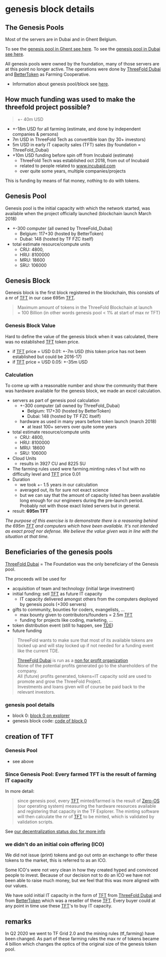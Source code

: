# genesis block details

## The Genesis Pools

<!-- [photos genesis pool](structure/images_threefold_genisispool_lochristi.html ':include :type=iframe width=100% height=550px frameBorder="0" scrolling="no" align="center"') -->

<!-- ![](lochristi_4 :size:400x) -->

Most of the servers are in Dubai and in Ghent Belgium.

To see the [genesis pool in Ghent see here](threefold__genesis_pool_ghent.md).
To see the [genesis pool in Dubai see here](threefold__genesis_pool_dubai.md).

All genesis pools were owned by the foundation, many of those servers are at this point no longer active.
The operations were done by [ThreeFold Dubai](threefold__threefold_dubai) and [BetterToken](threefold__bettertoken) as Farming Cooperative.


- Information about genesis pool/block see [here](threefold__genesis_block_pool_details.md).


## How much funding was used to make the threefold project possible?

> +- 40m USD

- +-18m USD for all farming (estimate, and done by independent companies & persons)
- 7m USD in ThreeFold Tech as convertible loan (by 30+ investors)
- 5m USD in early IT capacity sales (TFT) sales (by foundation = ThreeFold_Dubai)
- +10m USD funding before spin off from Incubaid (estimate)
  - ThreeFold Tech was established oct 2018, from out of Incubaid
  - related to people related to www.incubaid.com
  - over quite some years, multiple companies/projects

This is funding by means of fiat money, nothing to do with tokens.

## Genesis Pool

Genesis pool is the initial capacity with which the network started, was available when the project officially launched (blockchain launch March 2018)

- +-300 computer (all owned by ThreeFold_Dubai)
  - Belgium: 117+30 (hosted by BetterToken)
  - Dubai: 148 (hosted by TF FZC itself)
- total estimate resource/compute units
  - CRU: 4800,
  - HRU: 8100000
  - MRU: 18600
  - SRU: 106000

## Genesis Block

Genesis block is the first block registered in the blockchain, this consists of a nr of [TFT](threefold__threefold_token) in our case 695m [TFT](threefold__threefold_token).

> Maximum amount of tokens in the ThreeFold Blockchain at launch <br>= 100 Billion (in other words genesis pool < 1% at start of max nr TFT)

### Genesis Block Value

Hard to define the value of the genesis block when it was calculated, there was no established [TFT](threefold__threefold_token) token price.

- if [TFT](threefold__threefold_token) price = USD 0.01: +-7m USD (this token price has not been established but could be 2016-17)
- if [TFT](threefold__threefold_token) price = USD 0.05: +-35m USD

### Calculation

To come up with a reasonable number and show the community that there was hardware available for the genesis block, we made an excel calculation.

- servers as part of genesis pool calculation
  - +-300 computer (all owned by ThreeFold_Dubai)
    - Belgium: 117+30 (hosted by BetterToken)
    - Dubai: 148 (hosted by TF FZC itself)
  - hardware as used in many years before token launch (march 2018)
    - at least 100+ servers over quite some years
- total estimate resource/compute units
  - CRU: 4800,
  - HRU: 8100000
  - MRU: 18600
  - SRU: 106000
- Cloud Units
  - results in 3927 CU and 8225 SU
- The farming rules used were farming.minting rules v1 but with no difficulty level and [TFT](threefold__threefold_token) price 0.01
- Duration
  - we took +- 1.5 years in our calculation
  - averaged out, its for sure not exact science
  - but we can say that the amount of capacity listed has been available long enough for our engineers during the pre-launch period. Probably not with those exact listed servers but in general.
- result: **695m TFT**

_The purpose of this exercise is to demonstrate there is a reasoning behind the 695m [TFT](threefold__threefold_token) and computers which have been available. It's not intended as exact proof nor defense. We believe the value given was in line with the situation at that time._

## Beneficiaries of the genesis pools

[ThreeFold Dubai](threefold__threefold_dubai) = The Foundation was the only beneficiary of the Genesis pool.

The proceeds will be used for

- acquisition of team and technology (initial large investment)
- initial funding: sell [TFT](threefold__threefold_token) as future IT capacity
  - IT capacity delivered amongst others from the computers deployed by genesis pools (+300 servers)
- gifts to community, bounties for coders, evangelists, ...
  - max bounty given to contributors/founders = 2.5m [TFT](threefold__threefold_token)
  - funding for projects like coding, marketing, ...
- token distribution event (still to happen, see [TDE](threefold__tdeoverview.md))
- future funding

> ThreeFold wants to make sure that most of its available tokens are locked up and will stay locked up if not needed for a funding event like the current TDE.

> [ThreeFold Dubai](threefold__threefold_dubai) is run as a [non for profit organization](legal__definitions_legal.md) <BR>
> None of the potential profits generated go to the shareholders of the company. <BR>
> All (future) profits generated, tokens=IT capacity sold are used to promote and grow the ThreeFold Project.  <BR>
> Investments and loans given will of course be paid back to the relevant investors.

### genesis pool details

- block 0: [block 0 on explorer](https://explorer.threefoldtoken.com/hash.html?hash=a2ee0aa706c9de46ec57dbba1af8d352fbcc3cc5e9626fc56337fd5e9ca44c8d)
- genesis block code: [code of block 0](https://github.com/threefoldfoundation/tfchain/blob/master/pkg/config/config.go#L103)

## creation of TFT

### Genesis Pool

- see above

### Since Genesis Pool: Every farmed TFT is the result of farming IT capacity

In more detail:

> since genesis pool, every [TFT](threefold__threefold_token) minted/farmed is the result of [Zero-OS](threefold__zos) (our operating system) measuring the hardware resources available and registering that capacity in the TF Explorer. The minting software will then calculate the nr of [TFT](threefold__threefold_token) to be minted, which is validated by validation scripts.

See [our decentralization status doc for more info](threefold__decentralization_status.md)

### we didn't do an initial coin offering (ICO)

We did not issue (print) tokens and go out onto an exchange to offer these tokens to the market, this is referred to as an ICO.

Some ICO's were not very clean in how they created hyped and convinced people to invest. Because of our decision not to do an ICO we have not been able to raise much money, but we feel that this was more aligned with our values.

We have sold initial IT capacity in the form of [TFT](threefold__threefold_token) from [ThreeFold Dubai](threefold__threefold_dubai) and from [BetterToken](threefold__bettertoken) which was a reseller of these [TFT](threefold__threefold_token). Every buyer could at any point in time use these [TFT](threefold__threefold_token)'s to buy IT capacity.

## remarks

In Q2 2020 we went to TF Grid 2.0 and the mining rules (tf_farming) have been changed. As part of these farming rules the max nr of tokens became 4 billion which changes the optics of the original size of the genesis token pool.
